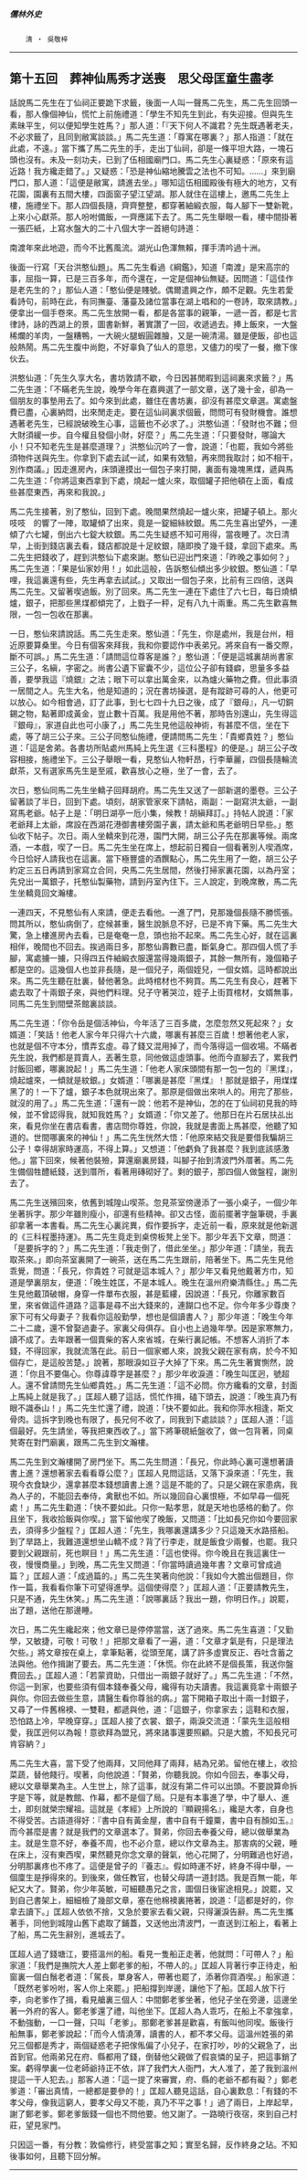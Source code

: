 

##### 儒林外史
　　`清 ‧ 吳敬梓`

* * *

## 第十五回　葬神仙馬秀才送喪　思父母匡童生盡孝

話說馬二先生在丁仙祠正要跪下求籤，後面一人叫一聲馬二先生，馬二先生回頭一看，那人像個神仙，慌忙上前施禮道：「學生不知先生到此，有失迎接。但與先生素昧平生，何以便知學生姓馬？」那人道：「『天下何人不識君？先生既遇著老夫，不必求籤了，且同到敝寓談談。」馬二先生道：「尊寓在哪裏？」那人指道：「就在此處，不遠。」當下攜了馬二先生的手，走出丁仙祠，卻是一條平坦大路，一塊石頭也沒有。未及一刻功夫，已到了伍相國廟門口。馬二先生心裏疑惑：「原來有這近路！我方纔走錯了。」又疑惑：「恐是神仙縮地騰雲之法也不可知。……」來到廟門口，那人道：「這便是敝寓，請進去坐。」哪知這伍相國殿後有極大的地方，又有花園，園裏有五間大樓，四面窗子望江望湖。那人就住在這樓上，邀馬二先生上樓，施禮坐下。那人四個長隨，齊齊整整，都穿著紬緞衣服，每人腳下一雙新靴，上來小心獻茶。那人吩咐備飯，一齊應諾下去了。馬二先生舉眼一看，樓中間掛著一張匹紙，上寫水盤大的二十八個大字一首絕句詩道：

南渡年來此地遊，而今不比舊風流。湖光山色渾無賴，揮手清吟過十洲。

後面一行寫「天台洪憨仙題」。馬二先生看過《綱鑑》，知道「南渡」是宋高宗的事，屈指一算，已是三百多年，而今還在，一定是個神仙無疑。因問道：「這佳作是老先生的？」那仙人道：「憨仙便是賤號。偶爾遣興之作，頗不足觀。先生若愛看詩句，前時在此，有同撫臺、藩臺及諸位當事在湖上唱和的一卷詩，取來請教。」便拿出一個手卷來。馬二先生放開一看，都是各當事的親筆，一遞一首，都是七言律詩，詠的西湖上的景，圖書新鮮，著實讚了一回，收遞過去。捧上飯來，一大盤稀爛的羊肉，一盤糟鴨，一大碗火腿蝦圓雜膾，又是一碗清湯。雖是便飯，卻也這般熱鬧。馬二先生腹中尚飽，不好辜負了仙人的意思，又儘力的喫了一餐，撤下傢伙去。

洪憨仙道：「先生久享大名，書坊敦請不歇，今日因甚閒暇到這祠裏來求籤？」馬二先生道：「不瞞老先生說，晚學今年在嘉興選了一部文章，送了幾十金，卻為一個朋友的事墊用去了。如今來到此處，雖住在書坊裏，卻沒有甚麼文章選。寓處盤費已盡，心裏納悶，出來閒走走。要在這仙祠裏求個籤，問問可有發財機會。誰想遇著老先生，已經說破晚生心事，這籤也不必求了。」洪憨仙道：「發財也不難；但大財須緩一步。自今權且發個小財，好麼？」馬二先生道：「只要發財，哪論大小！只不知老先生是甚麼道理？」洪憨仙沉吟了一會，說道：「也罷，我如今將些須物件送與先生。你拿到下處去試一試，如果有效驗，再來問我取討；如不相干，別作商議。」因走進房內，床頭邊摸出一個包子來打開，裏面有幾塊黑煤，遞與馬二先生道：「你將這東西拿到下處，燒起一爐火來，取個罐子把他頓在上面，看成些甚麼東西，再來和我說。」

馬二先生接著，別了憨仙，回到下處。晚間果然燒起一爐火來，把罐子頓上。那火吱吱　的響了一陣，取罐傾了出來，竟是一錠細絲紋銀。馬二先生喜出望外，一連傾了六七罐，倒出六七錠大紋銀。馬二先生疑惑不知可用得，當夜睡了。次日清早，上街到錢店裏去看，錢店都說是十足紋銀，隨即換了幾千錢，拿回下處來。馬二先生把錢收了，趕到洪憨仙下處來謝。憨仙已迎出門來道：「昨晚之事如何？」馬二先生道：「果是仙家妙用！」如此這般，告訴憨仙傾出多少紋銀。憨仙道：「早哩，我這裏還有些，先生再拿去試試。」又取出一個包子來，比前有三四倍，送與馬二先生。又留著喫過飯。別了回來。馬二先生一連在下處住了六七日，每日燒傾爐，銀子，把那些黑煤都傾完了，上戥子一秤，足有八九十兩重。馬二先生歡喜無限，一包一包收在那裏。

一日，憨仙來請說話。馬二先生走來。憨仙道：「先生，你是處州，我是台州，相近原要算桑里。今日有個客來拜我，我和你要認作中表弟兄。將來自有一番交際，斷不可誤。」馬二先生道：「請問這位尊客是誰？」憨仙道：「便是這城裏胡尚書家三公子，名縝，字密之。尚書公遺下宦囊不少，這位公子卻有錢癖，思量多多益善，要學我這『燒銀』之法；眼下可以拿出萬金來，以為爐火藥物之費。但此事須一居間之人。先生大名，他是知道的；況在書坊操選，是有蹤跡可尋的人，他更可以放心。如今相會過，訂了此事，到七七四十九日之後，成了『銀母』，凡一切銅錫之物，點著即成黃金，豈止數十百萬。我是用他不著，那時告別還山，先生得這『銀母』，家道自此也可小康了，」馬二先生見他這般神術，有甚麼不信，坐在下處，等了胡三公子來。三公子同憨仙施禮，便請問馬二先生：「貴鄉貴姓？」憨仙道：「這是舍弟。各書坊所貼處州馬純上先生選《三科墨程》的便是。」胡三公子改容相接，施禮坐下。三公子舉眼一看，見憨仙人物軒昂，行李華麗，四個長隨輪流獻茶，又有選家馬先生是至戚，歡喜放心之極，坐了一會，去了。

次日，憨仙同馬二先生坐轎子回拜胡府。馬二先生又送了一部新選的墨卷。三公子留著談了半日，回到下處。頃刻，胡家管家來下請帖，兩副：一副寫洪太爺，一副寫馬老爺。帖子上是：「明日湖亭一卮小集，候教！胡縝拜訂。」持帖人說道：「家老爺拜上太爺，席設在西湖花港御書樓旁園子裏，請太爺和馬老爺明日早些。」憨仙收下帖子。次日。兩人坐轎來到花港，園門大開，胡三公子先在那裏等候。兩席酒，一本戲，喫了一日。馬二先生坐在席上，想起前日獨自一個看著別人喫酒席，今日恰好人請我也在這裏。當下極豐盛的酒饌點心，馬二先生用了一飽，胡三公子約定三五日再請到家寫立合同，央馬二先生居間，然後打掃家裏花園，以為丹室；先兌出一萬銀子，托憨仙製藥物，請到丹室內住下。三人說定，到晚席散，馬二先生坐轎竟回文瀚樓。

一連四天，不見憨仙有人來請，便走去看他。一進了門，見那幾個長隨不勝慌張。問其所以，憨仙病倒了，症候甚重，醫生說脈息不好，已是不肯下藥。馬二先生大驚，急上樓進房內去看，已是奄奄一息，頭也抬不起來。馬二先生心好，就在這裏相伴，晚間也不回去。挨過兩日多，那憨仙壽數已盡，斷氣身亡。那四個人慌了手腳，寓處擄一擄，只得四五件紬緞衣服還當得幾兩銀子，其餘一無所有，幾個箱子都是空的。這幾個人也並非長隨，是一個兒子，兩個姪兒，一個女婿。這時都說出來。馬二先生聽在肚裏，替他著急。此時棺材也不夠買。馬二先生有良心，趕著下處去取了十兩銀子來，與他們料理。兒子守著哭泣，姪子上街買棺材，女婿無事，同馬二先生到間壁茶館裏談談。

馬二先生道：「你令岳是個活神仙，今年活了三百多歲，怎麼忽然又死起來？」女婿道：「笑話！他老人家今年只得六十六歲，哪裏有甚麼三百歲！想著他老人家，也就是個不守本分，慣弄玄虛。尋了錢又混用掉了，而今落得這一個收場。不瞞者先生說，我們都是買賣人，丟著生意，同他做這虛頭事。他而今直腳去了，累我們討飯回鄉，哪裏說起！」馬二先生道：「他老人家床頭間有那一包一包的『黑煤』，燒起爐來，一傾就是紋銀。」女婿道：「哪裏是甚麼『黑煤』！那就是銀子，用煤煤黑了的！一下了爐，銀子本色就現出來了。那原是個做出來哄人的。用完了那些，就沒的用了。」馬二先生道：「還有一說：他若不是神仙，怎的在丁仙祠初見我的時候，並不曾認得我，就知我姓馬？」女婿道：「你又差了。他那日在片石居扶乩出來，看見你坐在書店看書，書店問你尊姓，你說，我就是書面上馬甚麼，他聽了知道的。世間哪裏來的神仙！」馬二先生恍然大悟：「他原來結交我是要借我騙胡三公子！幸得胡家時運高，不得上算。」又想道：「他虧負了我甚麼？我到底該感激他。」當下回來，候著他裝殮，算還廟裏房錢，叫腳子抬到清波門外厝著。馬二先生備個牲醴紙錢，送到厝所，看著用磚砌好了。剩的銀子，那四個人做盤程，謝別去了。

馬二先生送殯回來，依舊到城隍山喫茶。忽見茶室傍邊添了一張小桌子，一個少年坐著拆字。那少年雖則瘦小，卻還有些精神。卻又古怪，面前擺著字盤筆硯，手裏卻拿著一本書看。馬二先生心裏詫異，假作要拆字，走近前一看，原來就是他新選的《三科程墨持運》。馬二先生竟走到桌傍板凳上坐下。那少年丟下文章，問道：「是要拆字的？」馬二先生道：「我走倒了，借此坐坐。」那少年道：「請坐，我去取茶來。」即向茶室裏開了一碗茶，送在馬二先生跟前，陪著坐下。馬二先生見他乖覺，問道：「長兄，你貴姓？可就是這本城人？」那少年又看見他戴著方巾，知道是學裏朋友，便道：「晚生姓匡，不是本城人。晚生在溫州府樂清縣住。」馬二先生見他戴頂破帽，身穿一件單布衣服，甚是藍縷，因說道：「長兄，你離家數百里，來省做這件道路？這事是尋不出大錢來的，連餬口也不足。你今年多少尊庚？家下可有父母妻子？我看你這般勤學，想也是個讀書人？」那少年道：「晚生今年二十二歲，還不曾娶過妻子。家裏父母俱存。自小也上過幾年學。因是家寒無力，讀不成了。去年跟著一個賣柴的客人來省城，在柴行裏記帳。不想客人消折了本錢，不得回家，我就流落在此。前日一個家鄉人來，說我父親在家有病，於今不知個存亡，是這般苦楚。」說著，那眼淚如豆子大掉了下來。馬二先生著實惻然，說道：「你且不要傷心。你尊諱尊字是甚麼？」那少年收淚道：「晚生叫匡迥，號超人。還不曾請問先生仙鄉貴姓。」馬二先生道：「這不必問。你方纔看的文章，封面上馬純上就是我了。」匡超人聽了這話，慌忙作揖，磕下頭去，說道：「晚生真乃有眼不識泰山！」馬二先生忙還了禮，說道：「快不要如此。我和你萍水相逢，斯文骨肉。這拆字到晚也有限了，長兄何不收了，同我到下處談談？」匡超人道：「這個最好。先生請坐，等我把東西收了。」當下將筆硯紙盤收了，做一包背著，同桌凳寄在對門廟裏，跟馬二先生到文瀚樓。

馬二先生到文瀚樓開了房門坐下。馬二先生問道：「長兄，你此時心裏可還想著讀書上進？還想著家去看看尊公麼？」匡超人見問這話，又落下淚來道：「先生，我現今衣食缺少，還拿甚麼本錢想讀書上進？這是不能的了。只是父親在家患病，我為人子的，不能回去奉侍，禽獸也不如。所以幾回自心裏恨極，不如早尋一個死處！」馬二先生勸道：「快不要如此。只你一點孝思，就是天地也感格的動了。你且坐下，我收拾飯與你喫。」當下留他喫了晚飯，又問道：「比如長兄你如今要回家去，須得多少盤程？」匡超人道：「先生，我哪裏還講多少？只這幾天水路搭船。到了旱路上，我難道還想坐山轎不成？背了行李走，就是飯食少兩餐，也罷。我只要到父親跟前，死也瞑目！」馬二先生道：「這也使得。你今晚且在我這裏住一夜，慢慢商量。」到晚，馬二先生又問道：「你當時讀過幾年書？文章可曾成過篇？」匡超人道：「成過篇的。」馬二先生笑著向他說：「我如今大膽出個題目，你作一篇，我看看你筆下可望得進學。這個使得麼？」匡超人道：「正要請教先生，只是不通，先生休笑。」馬二先生道：「說哪裏話？我出一題，你明日作。」說罷，出了題，送他在那邊睡。

次日，馬二先生纔起來；他文章已是停停當當，送了過來。馬二先生喜道：「又勤學，又敏捷，可敬！可敬！」把那文章看了一遍，道：「文章才氣是有，只是理法欠些。」將文章按在桌上，拿筆點著，從頭至尾，講了許多虛實反正、吞吐含蓄之法與他。他作揖謝了要去。馬二先生道：「休慌。你在此終不是個長策，我送你盤費回去。」匡超人道：「若蒙資助，只借出一兩銀子就好了。」馬二先生道：「不然，你這一到家，也要些須有個本錢奉養父母，纔得有功夫讀書。我這裏竟拿十兩銀子與你。你回去做些生意，請醫生看你尊翁的病。」當下開箱子取出十兩一封銀子，又尋了一件舊棉襖、一雙鞋，都遞與他，道：「這銀子，你拿家去；這鞋和衣服，恐怕路上冷，早晚穿穿。」匡超人接了衣裳、銀子，兩淚交流道：「蒙先生這般相愛，我匡迥何以為報！意欲拜為盟兄，將來諸事還要照顧。只是大膽，不知長兄可肯容納？」

馬二先生大喜，當下受了他兩拜，又同他拜了兩拜，結為兄弟。留他在樓上，收拾菜蔬，替他餞行。喫著，向他說道：「賢弟，你聽我說。你如今回去，奉事父母，總以文章舉業為主。人生世上，除了這事，就沒有第二件可以出頭。不要說算命拆字是下等，就是教館、作幕，都不是個了局。只是有本事進了學，中了舉人、進士，即刻就榮宗耀祖。這就是《孝經》上所說的『顯親揚名』，纔是大孝，自身也不得受苦。古語道得好：『書中自有黃金屋，書中自有千鐘粟，書中自有顏如玉。』而今甚麼是書？就是我們的文章選本了。賢弟，你回去奉養父母，總以做舉業為主。就是生意不好，奉養不周，也不必介意，總以作文章為主。那害病的父親，睡在床上，沒有東西喫，果然聽見你念文章的聲氣，他心花開了，分明難過也好過，分明那裏疼也不疼了。這便是曾子的『養志』。假如時運不好，終身不得中舉，一個廩生是掙得來的。到後來，做任教官，也替父母請一道封誥。我是百無一能，年紀又大了。賢弟，你少年英敏，可細聽愚兄之言，圖個日後宦途相見。」說罷，又到自己書架上，細細檢了幾部文章，塞在他棉襖裏捲著，說道：「這都是好的，你拿去讀下。」匡超人依依不捨，又急於要家去看父親，只得灑淚告辭。馬二先生攜著手，同他到城隍山舊下處取了鋪蓋，又送他出清波門，一直送到江船上，看著上了船，馬二先生辭別，進城去了。

匡超人過了錢塘江，要搭溫州的船。看見一隻船正走著，他就問：「可帶人？」船家道：「我們是撫院大人差上鄭老爹的船，不帶人的。」匡超人背著行李正待走，船窗裏一個白鬚老者道：「駕長，單身客人，帶著也罷了，添著你買酒喫。」船家道：「既然老爹吩咐，客人你上來罷。」把船撐到岸邊，讓他下了船。匡超人放下行李，向老爹作了揖，看見艙裏三個人：中間鄭老爹坐著，他兒子坐在旁邊，這邊坐著一外府的客人。鄭老爹還了禮，叫他坐下。匡超人為人乖巧，在船上不拿強拿，不動強動，一口一聲，只叫「老爹」。那鄭老爹甚是歡喜，有飯叫他同喫。飯後行船無事，鄭老爹說起：「而今人情澆薄，讀書的人，都不孝父母。這溫州姓張的弟兄三個都是秀才，兩個疑惑老子把傢俬偏了小兒子，在家打吵，吵的父親急了，出首到官。他兩弟兄在府、縣都用了錢，倒替他父親做了假哀憐的呈子，把這事銷了案。虧得學裏一位老師爺持正不依，詳了我們大人衙門，大人准了，差了我到溫州提這一干人犯去。」那客人道：「這一提了來審實，府、縣的老爺不都有礙？」鄭老爹道：「審出真情，一總都是要參的！」匡超人聽見這話，自心裏歎息：「有錢的不孝父母，像我這窮人，要孝父母又不能，真乃不平之事！」過了兩日，上岸起旱，謝了鄭老爹。鄭老爹飯錢一個也不問他要。他又謝了。一路曉行夜宿，來到自己村莊，望見家門。

只因這一番，有分教：敦倫修行，終受當事之知；實至名歸，反作終身之玷。不知後事如何，且聽下回分解。

* * *

